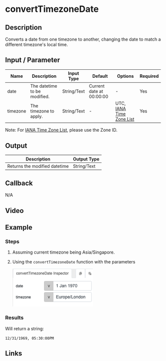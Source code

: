 # convertTimezoneDate

## Description

Converts a date from one timezone to another, changing the date to match a different timezone's local time.

## Input / Parameter

| Name | Description | Input Type | Default | Options | Required |
| ------ | ------ | ------ | ------ | ------ | ------ |
| date | The datetime to be modified. | String/Text | Current date at 00:00:00 | - | Yes |
| timezone | The timezone to apply. | String/Text | - | UTC, [IANA Time Zone List] | Yes |

Note: For [IANA Time Zone List], please use the Zone ID.

## Output   

| Description | Output Type |
| ------ | ------ |
| Returns the modified datetime | String/Text |

## Callback

N/A

## Video

## Example

### Steps

1. Assuming current timezone being Asia/Singapore.
   
2. Using the `convertTimezoneDate` function with the parameters 
   
   ![](./convertTimezoneDate_step1.png)

### Results

Will return a string: 

```
12/31/1969, 05:30:00PM
```

## Links

[IANA Time Zone List]: <https://nodatime.org/TimeZones>